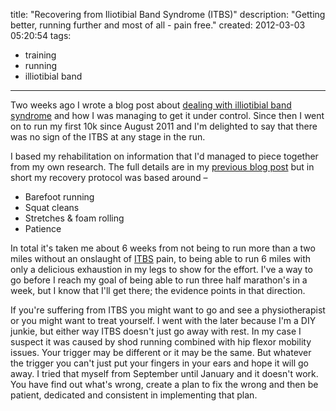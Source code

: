title: "Recovering from Iliotibial Band Syndrome (ITBS)"
description: "Getting better, running further and most of all - pain free."
created: 2012-03-03 05:20:54
tags:
  - training
  - running
  - illiotibial band
---



Two weeks ago I wrote a blog post about [dealing with illiotibial band syndrome][0] and how I was managing to get it under control. Since then I went on to run my first 10k since August 2011 and I'm delighted to say that there was no sign of the ITBS at any stage in the run.

I based my rehabilitation on information that I'd managed to piece together from my own research. The full details are in my [previous blog post][0] but in short my recovery protocol was based around &ndash;

* Barefoot running
* Squat cleans
* Stretches & foam rolling
* Patience

In total it's taken me about 6 weeks from not being to run more than a two miles without an onslaught of [ITBS][1] pain, to being able to run 6 miles with only a delicious exhaustion in my legs to show for the effort. I've a way to go before I reach my goal of being able to run three half marathon's in a week, but I know that I'll get there; the evidence points in that direction. 

If you're suffering from ITBS you might want to go and see a physiotherapist or you might want to treat yourself. I went with the later because I'm a DIY junkie, but either way ITBS doesn't just go away with rest. In my case I suspect it was caused by shod running combined with hip flexor mobility issues. Your trigger may be different or it may be the same. But whatever the trigger you can't just put your fingers in your ears and hope it will go away. I tried that myself from September until January and it doesn't work. You have find out what's wrong, create a plan to fix the wrong and then be patient, dedicated and consistent in implementing that plan.




[0]: /blog/dealing-with-illiotibial-band-syndrome/
[1]: http://en.wikipedia.org/wiki/Iliotibial_band_syndrome
[2]: http://www.youtube.com/watch?v=e6k_BRHW_A4